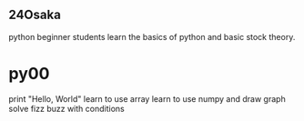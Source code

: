 ## 24Osaka  

python beginner students learn the basics of python and basic stock theory.  

# py00

print "Hello, World"
learn to use array
learn to use numpy and draw graph
solve fizz buzz with conditions
